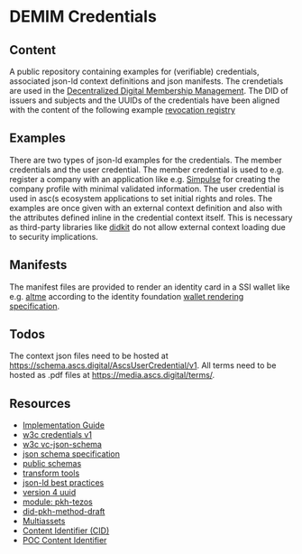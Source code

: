 # DEMIM Credentials

## Content
A public repository containing examples for (verifiable) credentials, associated json-ld context definitions and json manifests. The crendetials are used in the [Decentralized Digital Membership Management](https://identity.ascs.digital).
The DID of issuers and subjects and the UUIDs of the credentials have been aligned with the content of the following example [revocation registry](https://better-call.dev/ghostnet/KT1PZFXebyGvRFG8enbuVL9nrvTi4krYqeKt/storage.)

## Examples
There are two types of json-ld examples for the credentials. The member credentials and the user credential. The member credential is used to e.g. register a company with an application like e.g. [Simpulse](https://simpulse.de) for creating the company profile with minimal validated information. The user credential is used in asc(s ecosystem applications to set initial rights and roles.
The examples are once given with an external context definition and also with the attributes defined inline in the credential context itself. This is necessary as third-party libraries like [didkit](https://github.com/spruceid/didkit) do not allow external context loading due to security implications.

## Manifests
The manifest files are provided to render an identity card in a SSI wallet like e.g. [altme](https://altme.io) according to the identity foundation [wallet rendering specification](https://identity.foundation/wallet-rendering/).

## Todos
The context json files need to be hosted at https://schema.ascs.digital/AscsUserCredential/v1.
All terms need to be hosted as .pdf files at https://media.ascs.digital/terms/.

## Resources
* [Implementation Guide](https://www.w3.org/TR/vc-imp-guide/#creating-new-credential-types)
* [w3c credentials v1](https://www.w3.org/2018/credentials/v1)
* [w3c vc-json-schema](https://w3c.github.io/vc-json-schema/)
* [json schema specification](https://json-schema.org/specification)
* [public schemas](https://schema.org/)
* [transform tools](https://transform.tools/)
* [json-ld best practices](https://w3c.github.io/json-ld-bp/?specStatus=ED)
* [version 4 uuid](https://www.uuidgenerator.net/version4)
* [module: pkh-tezos](https://did.js.org/docs/api/modules/pkh_tezos/)
* [did-pkh-method-draft](https://github.com/w3c-ccg/did-pkh/blob/main/did-pkh-method-draft.md)
* [Multiassets](https://multiformats.io/)
* [Content Identifier (CID)](https://docs.ipfs.tech/concepts/content-addressing/#what-is-a-cid)
* [POC Content Identifier](https://github.com/GAIA-X4PLC-AAD/poc-ipfs-content-identifier)
